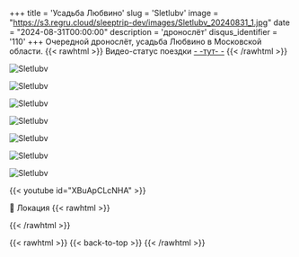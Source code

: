 +++
title = 'Усадьба Любвино'
slug = 'Sletlubv'
image = "https://s3.regru.cloud/sleeptrip-dev/images/Sletlubv_20240831_1.jpg"
date = "2024-08-31T00:00:00"
description = 'дронослёт'
disqus_identifier = '110'
+++
Очередной дронослёт, усадьба Любвино в Московской области.
{{< rawhtml >}}
Видео-статус поездки <a href="https://t.me/whilesleeping/801">- -тут- -</a> 
{{< /rawhtml >}}


![Sletlubv](https://s3.regru.cloud/sleeptrip-dev/images/Sletlubv_20240831_2.jpg)

![Sletlubv](https://s3.regru.cloud/sleeptrip-dev/images/Sletlubv_20240831_3.jpg)

![Sletlubv](https://s3.regru.cloud/sleeptrip-dev/images/Sletlubv_20240831_4.jpg)

![Sletlubv](https://s3.regru.cloud/sleeptrip-dev/images/Sletlubv_20240831_5.jpg)

![Sletlubv](https://s3.regru.cloud/sleeptrip-dev/images/Sletlubv_20240831_6.jpg)

![Sletlubv](https://s3.regru.cloud/sleeptrip-dev/images/Sletlubv_20240831_7.jpg)

![Sletlubv](https://s3.regru.cloud/sleeptrip-dev/images/Sletlubv_20240831_8.jpg)

{{< youtube id="XBuApCLcNHA" >}}

📍 Локация
{{< rawhtml >}}
<div class="yandex-map-container">
<script type="text/javascript" charset="utf-8" async src="https://api-maps.yandex.ru/services/constructor/1.0/js/?um=constructor%3A94d1824e680823a03d61648dcc01626e75823fb77bf9658bceeae0866f65e64e&amp;width=800&amp;height=400&amp;lang=ru_RU&amp;scroll=true"></script>
</div>
{{< /rawhtml >}}

{{< rawhtml >}}
{{< back-to-top >}}
{{< /rawhtml >}}
